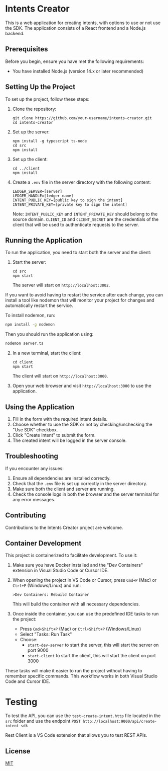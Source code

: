 # Intents Creator

This is a web application for creating intents, with options to use or not use the SDK. The application consists of a React frontend and a Node.js backend.

## Prerequisites

Before you begin, ensure you have met the following requirements:

* You have installed Node.js (version 14.x or later recommended)


## Setting Up the Project

To set up the project, follow these steps:

1. Clone the repository:
   ```
   git clone https://github.com/your-username/intents-creator.git
   cd intents-creator
   ```

2. Set up the server:
   ```
   npm install -g typescript ts-node   
   cd src
   npm install
   ```

3. Set up the client:
   ```
   cd ../client
   npm install
   ```

4. Create a `.env` file in the server directory with the following content:
   ```
   LEDGER_SERVER=[server]
   LEDGER_HANDLE=[ledger name]
   INTENT_PUBLIC_KEY=[public key to sign the intent]
   INTENT_PRIVATE_KEY=[private key to sign the intent]
   ```
   Note: 
   `INTENT_PUBLIC_KEY` and `INTENT_PRIVATE_KEY` should belong to the source domain.
   `CLIENT_ID` and `CLIENT_SECRET` are the credentials of the client that will be used to authenticate requests to the server.
## Running the Application

To run the application, you need to start both the server and the client:

1. Start the server:
   ```
   cd src
   npm start
   ```
   
   The server will start on `http://localhost:3002`.

If you want to avoid having to restart the service after each change, you can install a tool like nodemon that will monitor your project for changes and automatically restart the service.

To install nodemon, run:

```bash
npm install -g nodemon
```
Then you should run the application using:

```bash
nodemon server.ts
```

2. In a new terminal, start the client:
   ```
   cd client
   npm start
   ```
   The client will start on `http://localhost:3000`.

3. Open your web browser and visit `http://localhost:3000` to use the application.

## Using the Application

1. Fill in the form with the required intent details.
2. Choose whether to use the SDK or not by checking/unchecking the "Use SDK" checkbox.
3. Click "Create Intent" to submit the form.
4. The created intent will be logged in the server console.

## Troubleshooting

If you encounter any issues:

1. Ensure all dependencies are installed correctly.
2. Check that the `.env` file is set up correctly in the server directory.
3. Make sure both the client and server are running.
4. Check the console logs in both the browser and the server terminal for any error messages.

## Contributing

Contributions to the Intents Creator project are welcome. 

## Container Development

This project is containerized to facilitate development. To use it:

1. Make sure you have Docker installed and the "Dev Containers" extension in Visual Studio Code or Cursor IDE.

2. When opening the project in VS Code or Cursor, press `Cmd+P` (Mac) or `Ctrl+P` (Windows/Linux) and run:
   ```
   >Dev Containers: Rebuild Container
   ```
   This will build the container with all necessary dependencies.

3. Once inside the container, you can use the predefined IDE tasks to run the project:
   - Press `Cmd+Shift+P` (Mac) or `Ctrl+Shift+P` (Windows/Linux)
   - Select "Tasks: Run Task"
   - Choose:
     - `start-dev-server` to start the server, this will start the server on port 9000
     - `start-client` to start the client, this will start the client on port 3000

These tasks will make it easier to run the project without having to remember specific commands. This workflow works in both Visual Studio Code and Cursor IDE.

# Testing
To test the API, you can use the `test-create-intent.http` file located in the `src` folder and use the endpoint `POST http://localhost:9000/api/create-intent-sdk`

Rest Client is a VS Code extension that allows you to test REST APIs.


## License

[MIT](https://choosealicense.com/licenses/mit/)
